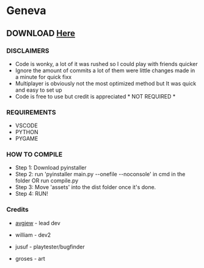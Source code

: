 # Geneva
## DOWNLOAD [Here](https://maxorr.itch.io/geneva)

### DISCLAIMERS
- Code is wonky, a lot of it was rushed so I could play with friends quicker
- Ignore the amount of commits a lot of them were little changes made in a minute for quick fixx
- Multiplayer is obviously not the most optimized method but It was quick and easy to set up 
- Code is free to use but credit is appreciated * NOT REQUIRED *

### REQUIREMENTS
- VSCODE
- PYTHON
- PYGAME
### HOW TO COMPILE
- Step 1: Download pyinstaller
- Step 2: run 'pyinstaller main.py --onefile --noconsole' in cmd in the folder OR run compile.py
- Step 3: Move 'assets' into the dist folder once it's done.
- Step 4: RUN!

### Credits
- [avgjew](https://maxor.xyz) - lead dev

- william - dev2

- jusuf - playtester/bugfinder

- groses - art
